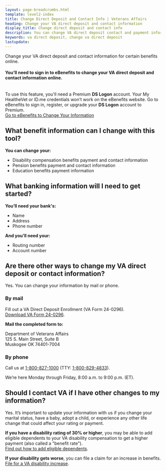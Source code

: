 ```yaml
---
layout: page-breadcrumbs.html
template: level2-index
title: Change Direct Deposit and Contact Info | Veterans Affairs
heading: Change your VA direct deposit and contact information
display_title: Change direct deposit and contact info
description: You can change VA direct deposit contact and payment information for any pension, education, and compensation benefits you're receiving. Sign in or register for a Premium Account to update your direct deposit payment information. 
keywords: va direct deposit, change va direct deposit
lastupdate:
---
```


<div itemscope itemtype="http://schema.org/FAQPage">
<div itemprop="description" class="va-introtext">

Change your VA direct deposit and contact information for certain benefits online.

</div>

<div class="va-sign-in-alert usa-alert usa-alert-info">
  <div class="usa-alert-body">
    <h4 class="usa-alert-heading">You’ll need to sign in to eBenefits to change your VA direct deposit and contact information online.</h4>
  <p class="usa-alert-text"><br>
    To use this feature, you'll need a Premium <b>DS Logon</b> account. Your My HealtheVet or ID.me credentials won’t work on the eBenefits website. Go to eBenefits to sign in, register, or upgrade your <b>DS Logon</b> account to Premium.<br>
      <a class="usa-button-primary" href="https://www.ebenefits.va.gov/ebenefits/about/feature?feature=direct-deposit-and-contact-information">Go to eBenefits to Change Your Information</a>
    </p>
  </div>
</div>

<div itemscope itemtype="http://schema.org/Question">

<h2 itemprop="name">What benefit information can I change with this tool?</h2>
<div itemprop="acceptedAnswer" itemscope itemtype="http://schema.org/Answer">
<div itemprop="text">

<b>You can change your:</b>
<ul>
<li>Disability compensation benefits payment and contact information</li>
<li>Pension benefits payment and contact information</li>
<li>Education benefits payment information</li>
</ul>
</div>
</div>
</div>

<div itemscope itemtype="http://schema.org/Question">

<h2 itemprop="name">What banking information will I need to get started?</h2>
<div itemprop="acceptedAnswer" itemscope itemtype="http://schema.org/Answer">
<div itemprop="text">

<b>You’ll need your bank's:</b>

<ul>
<li>Name</li>
<li>Address</li>
<li>Phone number</li>
</ul>
</div>

<div itemprop="text">

<b>And you'll need your:</b>
<ul>
<li>Routing number</li>
<li>Account number</li>
</ul>

</div>
</div>
</div>

<div itemscope itemtype="http://schema.org/Question">

<h2 itemprop="name">Are there other ways to change my VA direct deposit or contact information?</h2>
<div itemprop="acceptedAnswer" itemscope itemtype="http://schema.org/Answer">
<div itemprop="text">

Yes. You can change your information by mail or phone.

<h3>By mail</h3>

Fill out a VA Direct Deposit Enrollment (VA Form 24-0296). <br>
<a href="https://www.vba.va.gov/pubs/forms/VBA-24-0296-ARE.pdf">Download VA Form 24-0296</a>.

**Mail the completed form to:**

<p class="va-address-block">
Department of Veterans Affairs<br>
125 S. Main Street, Suite B<br>
Muskogee OK 74401-7004<br>
</p>

<h3>By phone</h3>

Call us at <a href="tel:+18008271000">1-800-827-1000</a> (TTY: <a href="tel:+18008294833">1-800-829-4833</a>).

We’re here Monday through Friday, 8:00 a.m. to 9:00 p.m. (ET).

</div>
</div>
</div>

<div itemscope itemtype="http://schema.org/Question">

<h2 itemprop="name">Should I contact VA if I have other changes to my information?</h2>
<div itemprop="acceptedAnswer" itemscope itemtype="http://schema.org/Answer">
<div itemprop="text">

Yes. It’s important to update your information with us if you change your marital status, have a baby, adopt a child, or experience any other life change that could affect your rating or payment.

<b>If you have a disability rating of 30% or higher</b>, you may be able to add eligible dependents to your VA disability compensation to get a higher payment (also called a "benefit rate"). <br>
<a href="https://www.benefits.va.gov/compensation/add-dependents.asp">Find out how to add eligible dependents</a>.

<b>If your disability gets worse</b>, you can file a claim for an increase in benefits. <br>
<a href="/disability/how-to-file-claim/">File for a VA disability increase</a>.

</div>
</div>
</div>
</div>
